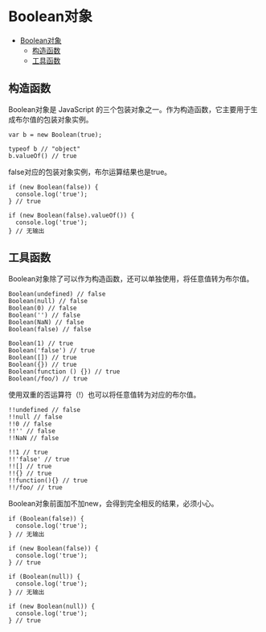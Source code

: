 # Boolean对象

<!-- TOC -->

- [Boolean对象](#boolean对象)
    - [构造函数](#构造函数)
    - [工具函数](#工具函数)

<!-- /TOC -->

## 构造函数

Boolean对象是 JavaScript 的三个包装对象之一。作为构造函数，它主要用于生成布尔值的包装对象实例。

```b
var b = new Boolean(true);

typeof b // "object"
b.valueOf() // true
```

false对应的包装对象实例，布尔运算结果也是true。

```b
if (new Boolean(false)) {
  console.log('true');
} // true

if (new Boolean(false).valueOf()) {
  console.log('true');
} // 无输出
```

## 工具函数

Boolean对象除了可以作为构造函数，还可以单独使用，将任意值转为布尔值。

```b
Boolean(undefined) // false
Boolean(null) // false
Boolean(0) // false
Boolean('') // false
Boolean(NaN) // false
Boolean(false) // false

Boolean(1) // true
Boolean('false') // true
Boolean([]) // true
Boolean({}) // true
Boolean(function () {}) // true
Boolean(/foo/) // true
```

使用双重的否运算符（!）也可以将任意值转为对应的布尔值。

```b
!!undefined // false
!!null // false
!!0 // false
!!'' // false
!!NaN // false

!!1 // true
!!'false' // true
!![] // true
!!{} // true
!!function(){} // true
!!/foo/ // true
```

Boolean对象前面加不加new，会得到完全相反的结果，必须小心。

```b
if (Boolean(false)) {
  console.log('true');
} // 无输出

if (new Boolean(false)) {
  console.log('true');
} // true

if (Boolean(null)) {
  console.log('true');
} // 无输出

if (new Boolean(null)) {
  console.log('true');
} // true
```